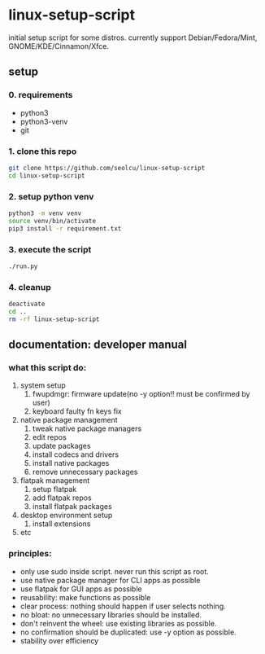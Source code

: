 # linux-setup-script

initial setup script for some distros.
currently support Debian/Fedora/Mint, GNOME/KDE/Cinnamon/Xfce.

## setup

### 0. requirements

- python3
- python3-venv
- git

### 1. clone this repo

```bash
git clone https://github.com/seolcu/linux-setup-script
cd linux-setup-script
```

### 2. setup python venv

```bash
python3 -m venv venv
source venv/bin/activate
pip3 install -r requirement.txt
```

### 3. execute the script

```bash
./run.py
```

### 4. cleanup

```bash
deactivate
cd ..
rm -rf linux-setup-script
```

## documentation: developer manual

### what this script do:

1. system setup
   1. fwupdmgr: firmware update(no -y option!! must be confirmed by user)
   2. keyboard faulty fn keys fix
2. native package management
   1. tweak native package managers
   2. edit repos
   3. update packages
   4. install codecs and drivers
   5. install native packages
   6. remove unnecessary packages
3. flatpak management
   1. setup flatpak
   2. add flatpak repos
   3. install flatpak packages
4. desktop environment setup
   1. install extensions
5. etc

### principles:

- only use sudo inside script. never run this script as root.
- use native package manager for CLI apps as possible
- use flatpak for GUI apps as possible
- reusability: make functions as possible
- clear process: nothing should happen if user selects nothing.
- no bloat: no unnecessary libraries should be installed.
- don't reinvent the wheel: use existing libraries as possible.
- no confirmation should be duplicated: use -y option as possible.
- stability over efficiency
